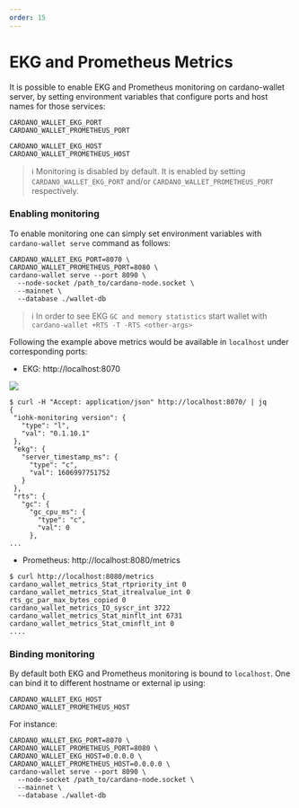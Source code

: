 ```yaml
---
order: 15
---
```


# EKG and Prometheus Metrics

It is possible to enable EKG and Prometheus monitoring on cardano-wallet server, by setting environment variables that configure ports and host names for those services:
```
CARDANO_WALLET_EKG_PORT
CARDANO_WALLET_PROMETHEUS_PORT

CARDANO_WALLET_EKG_HOST
CARDANO_WALLET_PROMETHEUS_HOST
```

> :information_source: Monitoring is disabled by default. It is enabled by setting `CARDANO_WALLET_EKG_PORT` and/or `CARDANO_WALLET_PROMETHEUS_PORT` respectively.
>

### Enabling monitoring
To enable monitoring one can simply set environment variables with `cardano-wallet serve` command as follows:
```
CARDANO_WALLET_EKG_PORT=8070 \
CARDANO_WALLET_PROMETHEUS_PORT=8080 \
cardano-wallet serve --port 8090 \
  --node-socket /path_to/cardano-node.socket \
  --mainnet \
  --database ./wallet-db
```
> :information_source: In order to see EKG `GC and memory statistics` start wallet with `cardano-wallet +RTS -T -RTS <other-args>`
>

Following the example above metrics would be available in `localhost` under corresponding ports:
 - EKG: http://localhost:8070

![](https://raw.githubusercontent.com/wiki/input-output-hk/cardano-wallet/ekg.png)

 ```
 $ curl -H "Accept: application/json" http://localhost:8070/ | jq
{
  "iohk-monitoring version": {
    "type": "l",
    "val": "0.1.10.1"
  },
  "ekg": {
    "server_timestamp_ms": {
      "type": "c",
      "val": 1606997751752
    }
  },
  "rts": {
    "gc": {
      "gc_cpu_ms": {
        "type": "c",
        "val": 0
      },
...
 ```
 - Prometheus: http://localhost:8080/metrics
 ```
 $ curl http://localhost:8080/metrics
cardano_wallet_metrics_Stat_rtpriority_int 0
cardano_wallet_metrics_Stat_itrealvalue_int 0
rts_gc_par_max_bytes_copied 0
cardano_wallet_metrics_IO_syscr_int 3722
cardano_wallet_metrics_Stat_minflt_int 6731
cardano_wallet_metrics_Stat_cminflt_int 0
....
 ```

### Binding monitoring

By default both EKG and Prometheus monitoring is bound to `localhost`. One can bind it to different hostname or external ip using:

```
CARDANO_WALLET_EKG_HOST
CARDANO_WALLET_PROMETHEUS_HOST
```

For instance:

```
CARDANO_WALLET_EKG_PORT=8070 \
CARDANO_WALLET_PROMETHEUS_PORT=8080 \
CARDANO_WALLET_EKG_HOST=0.0.0.0 \
CARDANO_WALLET_PROMETHEUS_HOST=0.0.0.0 \
cardano-wallet serve --port 8090 \
  --node-socket /path_to/cardano-node.socket \
  --mainnet \
  --database ./wallet-db
```
